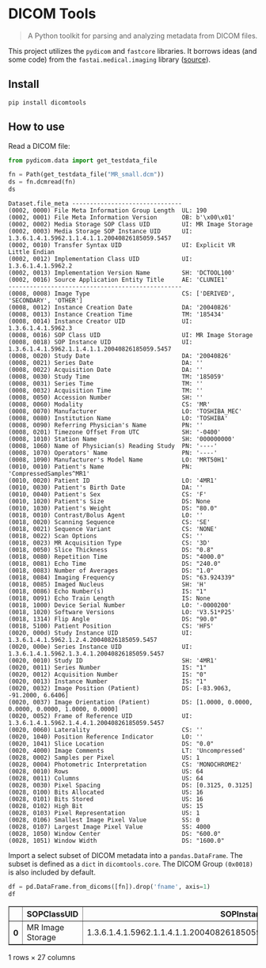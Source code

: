 # DICOM Tools
> A Python toolkit for parsing and analyzing metadata from DICOM files.


This project utilizes the `pydicom` and `fastcore` libraries. It borrows ideas (and some code) from the `fastai.medical.imaging` library ([source](https://github.com/fastai/fastai/blob/master/fastai/medical/imaging.py)).

## Install

`pip install dicomtools`

## How to use

Read a DICOM file:

```python
from pydicom.data import get_testdata_file

fn = Path(get_testdata_file("MR_small.dcm"))
ds = fn.dcmread(fn)
ds
```




    Dataset.file_meta -------------------------------
    (0002, 0000) File Meta Information Group Length  UL: 190
    (0002, 0001) File Meta Information Version       OB: b'\x00\x01'
    (0002, 0002) Media Storage SOP Class UID         UI: MR Image Storage
    (0002, 0003) Media Storage SOP Instance UID      UI: 1.3.6.1.4.1.5962.1.1.4.1.1.20040826185059.5457
    (0002, 0010) Transfer Syntax UID                 UI: Explicit VR Little Endian
    (0002, 0012) Implementation Class UID            UI: 1.3.6.1.4.1.5962.2
    (0002, 0013) Implementation Version Name         SH: 'DCTOOL100'
    (0002, 0016) Source Application Entity Title     AE: 'CLUNIE1'
    -------------------------------------------------
    (0008, 0008) Image Type                          CS: ['DERIVED', 'SECONDARY', 'OTHER']
    (0008, 0012) Instance Creation Date              DA: '20040826'
    (0008, 0013) Instance Creation Time              TM: '185434'
    (0008, 0014) Instance Creator UID                UI: 1.3.6.1.4.1.5962.3
    (0008, 0016) SOP Class UID                       UI: MR Image Storage
    (0008, 0018) SOP Instance UID                    UI: 1.3.6.1.4.1.5962.1.1.4.1.1.20040826185059.5457
    (0008, 0020) Study Date                          DA: '20040826'
    (0008, 0021) Series Date                         DA: ''
    (0008, 0022) Acquisition Date                    DA: ''
    (0008, 0030) Study Time                          TM: '185059'
    (0008, 0031) Series Time                         TM: ''
    (0008, 0032) Acquisition Time                    TM: ''
    (0008, 0050) Accession Number                    SH: ''
    (0008, 0060) Modality                            CS: 'MR'
    (0008, 0070) Manufacturer                        LO: 'TOSHIBA_MEC'
    (0008, 0080) Institution Name                    LO: 'TOSHIBA'
    (0008, 0090) Referring Physician's Name          PN: ''
    (0008, 0201) Timezone Offset From UTC            SH: '-0400'
    (0008, 1010) Station Name                        SH: '000000000'
    (0008, 1060) Name of Physician(s) Reading Study  PN: '----'
    (0008, 1070) Operators' Name                     PN: '----'
    (0008, 1090) Manufacturer's Model Name           LO: 'MRT50H1'
    (0010, 0010) Patient's Name                      PN: 'CompressedSamples^MR1'
    (0010, 0020) Patient ID                          LO: '4MR1'
    (0010, 0030) Patient's Birth Date                DA: ''
    (0010, 0040) Patient's Sex                       CS: 'F'
    (0010, 1020) Patient's Size                      DS: None
    (0010, 1030) Patient's Weight                    DS: "80.0"
    (0018, 0010) Contrast/Bolus Agent                LO: ''
    (0018, 0020) Scanning Sequence                   CS: 'SE'
    (0018, 0021) Sequence Variant                    CS: 'NONE'
    (0018, 0022) Scan Options                        CS: ''
    (0018, 0023) MR Acquisition Type                 CS: '3D'
    (0018, 0050) Slice Thickness                     DS: "0.8"
    (0018, 0080) Repetition Time                     DS: "4000.0"
    (0018, 0081) Echo Time                           DS: "240.0"
    (0018, 0083) Number of Averages                  DS: "1.0"
    (0018, 0084) Imaging Frequency                   DS: "63.924339"
    (0018, 0085) Imaged Nucleus                      SH: 'H'
    (0018, 0086) Echo Number(s)                      IS: "1"
    (0018, 0091) Echo Train Length                   IS: None
    (0018, 1000) Device Serial Number                LO: '-0000200'
    (0018, 1020) Software Versions                   LO: 'V3.51*P25'
    (0018, 1314) Flip Angle                          DS: "90.0"
    (0018, 5100) Patient Position                    CS: 'HFS'
    (0020, 000d) Study Instance UID                  UI: 1.3.6.1.4.1.5962.1.2.4.20040826185059.5457
    (0020, 000e) Series Instance UID                 UI: 1.3.6.1.4.1.5962.1.3.4.1.20040826185059.5457
    (0020, 0010) Study ID                            SH: '4MR1'
    (0020, 0011) Series Number                       IS: "1"
    (0020, 0012) Acquisition Number                  IS: "0"
    (0020, 0013) Instance Number                     IS: "1"
    (0020, 0032) Image Position (Patient)            DS: [-83.9063, -91.2000, 6.6406]
    (0020, 0037) Image Orientation (Patient)         DS: [1.0000, 0.0000, 0.0000, 0.0000, 1.0000, 0.0000]
    (0020, 0052) Frame of Reference UID              UI: 1.3.6.1.4.1.5962.1.4.4.1.20040826185059.5457
    (0020, 0060) Laterality                          CS: ''
    (0020, 1040) Position Reference Indicator        LO: ''
    (0020, 1041) Slice Location                      DS: "0.0"
    (0020, 4000) Image Comments                      LT: 'Uncompressed'
    (0028, 0002) Samples per Pixel                   US: 1
    (0028, 0004) Photometric Interpretation          CS: 'MONOCHROME2'
    (0028, 0010) Rows                                US: 64
    (0028, 0011) Columns                             US: 64
    (0028, 0030) Pixel Spacing                       DS: [0.3125, 0.3125]
    (0028, 0100) Bits Allocated                      US: 16
    (0028, 0101) Bits Stored                         US: 16
    (0028, 0102) High Bit                            US: 15
    (0028, 0103) Pixel Representation                US: 1
    (0028, 0106) Smallest Image Pixel Value          SS: 0
    (0028, 0107) Largest Image Pixel Value           SS: 4000
    (0028, 1050) Window Center                       DS: "600.0"
    (0028, 1051) Window Width                        DS: "1600.0"



Import a select subset of DICOM metadata into a `pandas.DataFrame`. The subset is defined as a `dict` in `dicomtools.core`. The DICOM Group `(0x0018)` is also included by default.

```python
df = pd.DataFrame.from_dicoms([fn]).drop('fname', axis=1)
df
```




<div>
<style scoped>
    .dataframe tbody tr th:only-of-type {
        vertical-align: middle;
    }

    .dataframe tbody tr th {
        vertical-align: top;
    }

    .dataframe thead th {
        text-align: right;
    }
</style>
<table border="1" class="dataframe">
  <thead>
    <tr style="text-align: right;">
      <th></th>
      <th>SOPClassUID</th>
      <th>SOPInstanceUID</th>
      <th>StudyDate</th>
      <th>PatientID</th>
      <th>ContrastBolusAgent</th>
      <th>ScanningSequence</th>
      <th>SequenceVariant</th>
      <th>ScanOptions</th>
      <th>MRAcquisitionType</th>
      <th>SliceThickness</th>
      <th>...</th>
      <th>DeviceSerialNumber</th>
      <th>SoftwareVersions</th>
      <th>FlipAngle</th>
      <th>PatientPosition</th>
      <th>StudyInstanceUID</th>
      <th>SeriesInstanceUID</th>
      <th>SeriesNumber</th>
      <th>InstanceNumber</th>
      <th>WindowCenter</th>
      <th>WindowWidth</th>
    </tr>
  </thead>
  <tbody>
    <tr>
      <th>0</th>
      <td>MR Image Storage</td>
      <td>1.3.6.1.4.1.5962.1.1.4.1.1.20040826185059.5457</td>
      <td>20040826</td>
      <td>4MR1</td>
      <td></td>
      <td>SE</td>
      <td>NONE</td>
      <td></td>
      <td>3D</td>
      <td>0.8</td>
      <td>...</td>
      <td>-0000200</td>
      <td>V3.51*P25</td>
      <td>90.0</td>
      <td>HFS</td>
      <td>1.3.6.1.4.1.5962.1.2.4.20040826185059.5457</td>
      <td>1.3.6.1.4.1.5962.1.3.4.1.20040826185059.5457</td>
      <td>1</td>
      <td>1</td>
      <td>600.0</td>
      <td>1600.0</td>
    </tr>
  </tbody>
</table>
<p>1 rows × 27 columns</p>
</div>


